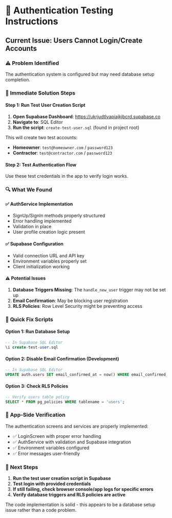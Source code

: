 # 🔐 Authentication Testing Instructions

## Current Issue: Users Cannot Login/Create Accounts

### ⚠️ **Problem Identified**
The authentication system is configured but may need database setup completion.

### 🔧 **Immediate Solution Steps**

#### **Step 1: Run Test User Creation Script**

1. **Open Supabase Dashboard**: https://ukrjudtlvapiajkjbcrd.supabase.co
2. **Navigate to**: SQL Editor
3. **Run the script**: `create-test-user.sql` (found in project root)

This will create two test accounts:
- **Homeowner**: `test@homeowner.com` / `password123`
- **Contractor**: `test@contractor.com` / `password123`

#### **Step 2: Test Authentication Flow**

Use these test credentials in the app to verify login works.

### 🔍 **What We Found**

#### **✅ AuthService Implementation**
- SignUp/SignIn methods properly structured
- Error handling implemented
- Validation in place
- User profile creation logic present

#### **✅ Supabase Configuration**
- Valid connection URL and API key
- Environment variables properly set
- Client initialization working

#### **⚠️ Potential Issues**

1. **Database Triggers Missing**: The `handle_new_user` trigger may not be set up
2. **Email Confirmation**: May be blocking user registration
3. **RLS Policies**: Row Level Security might be preventing access

### 🚀 **Quick Fix Scripts**

#### **Option 1: Run Database Setup**
```sql
-- In Supabase SQL Editor
\i create-test-user.sql
```

#### **Option 2: Disable Email Confirmation (Development)**
```sql
-- In Supabase SQL Editor
UPDATE auth.users SET email_confirmed_at = now() WHERE email_confirmed_at IS NULL;
```

#### **Option 3: Check RLS Policies**
```sql
-- Verify users table policy
SELECT * FROM pg_policies WHERE tablename = 'users';
```

### 📱 **App-Side Verification**

The authentication screens and services are properly implemented:
- ✅ LoginScreen with proper error handling
- ✅ AuthService with validation and Supabase integration
- ✅ Environment variables configured
- ✅ Error messages user-friendly

### 🎯 **Next Steps**

1. **Run the test user creation script in Supabase**
2. **Test login with provided credentials**
3. **If still failing, check browser console/app logs for specific errors**
4. **Verify database triggers and RLS policies are active**

The code implementation is solid - this appears to be a database setup issue rather than a code problem.